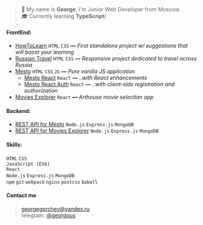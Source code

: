 > 👋 My name is **George**, I'm Junior Web Developer from Moscow.\
> 🎓 Currently learning **TypeScript**/

#### FrontEnd:
* [HowToLearn](https://github.com/GeoGeorgeous/how-to-learn) `HTML` `CSS` **—** *First standalone project w/ suggestions that will boost your learning*
* [Russian Travel](https://github.com/GeoGeorgeous/russian-travel) `HTML` `CSS` **—** *Responsive project dedicated to travel across Russia*
* [Mesto](https://github.com/GeoGeorgeous/mesto) `HTML` `CSS` `JS` **—** *Pure vanilla JS application*
	- [Mesto React](https://github.com/GeoGeorgeous/mesto-react) `React` **—** *..with React enhancements*
	- [Mesto React Auth](https://github.com/GeoGeorgeous/react-mesto-auth) `React` **—** *..with client-side registration and authorization*
* [Movies Explorer](https://github.com/GeoGeorgeous/movies-explorer-frontend) `React` **—** *Arthouse movie selection app*

#### Backend:
* [REST API for Mesto](https://github.com/GeoGeorgeous/express-mesto) `Node.js` `Express.js` `MongoDB`
* [REST API for Movies Explorer](https://github.com/GeoGeorgeous/movies-explorer-api) `Node.js` `Express.js` `MongoDB`

#### Skills:
`HTML` `CSS`\
`JavaScript (ES6)`\
`React`\
`Node.js` `Express.js` `MongoDB`\
`npm` `git` `webpack` `nginx` `postcss` `babel`\

#### Contact me
> georgegorchev@yandex.ru\
> telegram: [@georgous](https://t.me/georgous)
